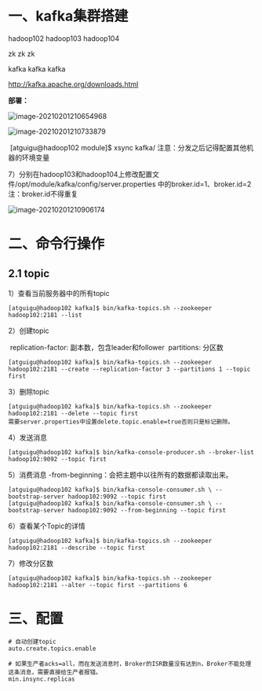 # 一、kafka集群搭建

hadoop102      hadoop103          hadoop104

zk                               zk                    zk

kafka                     kafka                 kafka

http://kafka.apache.org/downloads.html

**部署：**

![image-20210201210654968](E:\workspace\github\book-mark\images\kafka01.png)

![image-20210201210733879](E:\workspace\github\book-mark\images\kafka02.png)

​                               [atguigu@hadoop102 module]$ xsync kafka/
​                                注意：分发之后记得配置其他机器的环境变量

​								7）分别在hadoop103和hadoop104上修改配置文件/opt/module/kafka/config/server.properties 中的broker.id=1、broker.id=2
​										注：broker.id不得重复

![image-20210201210906174](E:\workspace\github\book-mark\images\kafka03.png)

# 二、命令行操作

## 2.1 topic

1）查看当前服务器中的所有topic

```
[atguigu@hadoop102 kafka]$ bin/kafka-topics.sh --zookeeper hadoop102:2181 --list
```

2）创建topic

​		replication-factor: 副本数，包含leader和follower
​        partitions: 分区数

```
[atguigu@hadoop102 kafka]$ bin/kafka-topics.sh --zookeeper hadoop102:2181 --create --replication-factor 3 --partitions 1 --topic first
```

3）删除topic

```
[atguigu@hadoop102 kafka]$ bin/kafka-topics.sh --zookeeper hadoop102:2181 --delete --topic first
需要server.properties中设置delete.topic.enable=true否则只是标记删除。
```

4）发送消息

```
[atguigu@hadoop102 kafka]$ bin/kafka-console-producer.sh --broker-list hadoop102:9092 --topic first
```

5）消费消息
	-from-beginning：会把主题中以往所有的数据都读取出来。

```
[atguigu@hadoop102 kafka]$ bin/kafka-console-consumer.sh \ --bootstrap-server hadoop102:9092 --topic first
[atguigu@hadoop102 kafka]$ bin/kafka-console-consumer.sh \ --bootstrap-server hadoop102:9092 --from-beginning --topic first
```

6）查看某个Topic的详情

```
[atguigu@hadoop102 kafka]$ bin/kafka-topics.sh --zookeeper hadoop102:2181 --describe --topic first
```

7）修改分区数

```
[atguigu@hadoop102 kafka]$ bin/kafka-topics.sh --zookeeper hadoop102:2181 --alter --topic first --partitions 6
```

# 三、配置

```shell
# 自动创建topic
auto.create.topics.enable

# 如果生产者acks=all，而在发送消息时，Broker的ISR数量没有达到n，Broker不能处理这条消息，需要直接给生产者报错。
min.insync.replicas
```

